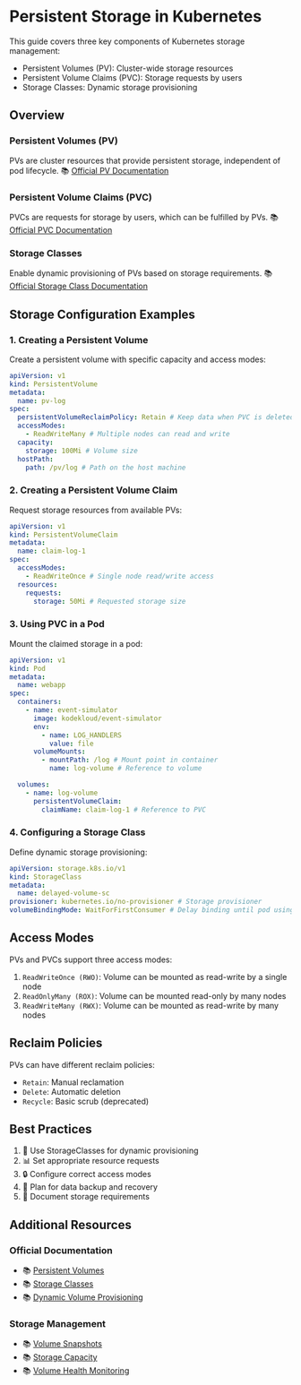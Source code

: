 # Persistent Storage in Kubernetes

This guide covers three key components of Kubernetes storage management:

- Persistent Volumes (PV): Cluster-wide storage resources
- Persistent Volume Claims (PVC): Storage requests by users
- Storage Classes: Dynamic storage provisioning

## Overview

### Persistent Volumes (PV)

PVs are cluster resources that provide persistent storage, independent of pod lifecycle.
📚 [Official PV Documentation](https://kubernetes.io/docs/concepts/storage/persistent-volumes/)

### Persistent Volume Claims (PVC)

PVCs are requests for storage by users, which can be fulfilled by PVs.
📚 [Official PVC Documentation](https://kubernetes.io/docs/concepts/storage/persistent-volume-claims/)

### Storage Classes

Enable dynamic provisioning of PVs based on storage requirements.
📚 [Official Storage Class Documentation](https://kubernetes.io/docs/concepts/storage/storage-classes/)

## Storage Configuration Examples

### 1. Creating a Persistent Volume

Create a persistent volume with specific capacity and access modes:

```yaml
apiVersion: v1
kind: PersistentVolume
metadata:
  name: pv-log
spec:
  persistentVolumeReclaimPolicy: Retain # Keep data when PVC is deleted
  accessModes:
    - ReadWriteMany # Multiple nodes can read and write
  capacity:
    storage: 100Mi # Volume size
  hostPath:
    path: /pv/log # Path on the host machine
```

### 2. Creating a Persistent Volume Claim

Request storage resources from available PVs:

```yaml
apiVersion: v1
kind: PersistentVolumeClaim
metadata:
  name: claim-log-1
spec:
  accessModes:
    - ReadWriteOnce # Single node read/write access
  resources:
    requests:
      storage: 50Mi # Requested storage size
```

### 3. Using PVC in a Pod

Mount the claimed storage in a pod:

```yaml
apiVersion: v1
kind: Pod
metadata:
  name: webapp
spec:
  containers:
    - name: event-simulator
      image: kodekloud/event-simulator
      env:
        - name: LOG_HANDLERS
          value: file
      volumeMounts:
        - mountPath: /log # Mount point in container
          name: log-volume # Reference to volume

  volumes:
    - name: log-volume
      persistentVolumeClaim:
        claimName: claim-log-1 # Reference to PVC
```

### 4. Configuring a Storage Class

Define dynamic storage provisioning:

```yaml
apiVersion: storage.k8s.io/v1
kind: StorageClass
metadata:
  name: delayed-volume-sc
provisioner: kubernetes.io/no-provisioner # Storage provisioner
volumeBindingMode: WaitForFirstConsumer # Delay binding until pod using PVC is created
```

## Access Modes

PVs and PVCs support three access modes:

1. `ReadWriteOnce (RWO)`: Volume can be mounted as read-write by a single node
2. `ReadOnlyMany (ROX)`: Volume can be mounted read-only by many nodes
3. `ReadWriteMany (RWX)`: Volume can be mounted as read-write by many nodes

## Reclaim Policies

PVs can have different reclaim policies:

- `Retain`: Manual reclamation
- `Delete`: Automatic deletion
- `Recycle`: Basic scrub (deprecated)

## Best Practices

1. 🔄 Use StorageClasses for dynamic provisioning
2. 📊 Set appropriate resource requests
3. 🔒 Configure correct access modes
4. 💾 Plan for data backup and recovery
5. 📝 Document storage requirements

## Additional Resources

### Official Documentation

- 📚 [Persistent Volumes](https://kubernetes.io/docs/concepts/storage/persistent-volumes/)
- 📚 [Storage Classes](https://kubernetes.io/docs/concepts/storage/storage-classes/)
- 📚 [Dynamic Volume Provisioning](https://kubernetes.io/docs/concepts/storage/dynamic-provisioning/)

### Storage Management

- 📚 [Volume Snapshots](https://kubernetes.io/docs/concepts/storage/volume-snapshots/)
- 📚 [Storage Capacity](https://kubernetes.io/docs/concepts/storage/storage-capacity/)
- 📚 [Volume Health Monitoring](https://kubernetes.io/docs/concepts/storage/volume-health-monitoring/)
